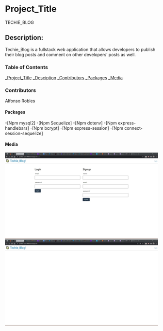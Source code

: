 # Project_Title

TECHIE_BLOG
## Description:
Techie_Blog is a fullstack web application that allows developers to publish their blog posts and comment on other developers’ posts as well.

### Table of Contents

_[Project_Title](#project_title)
_[Desciption](#description)
_[Contributors](#contributors)
_[Packages](#packages)
\_[Media](#media)

### Contributors

Alfonso Robles

#### Packages

-[Npm mysql2] -[Npm Sequelize] -[Npm dotenv] 
-[Npm express-handlebars] -[Npm bcrypt] -[Npm express-session]
-[Npm connect-session-sequelize]

#### Media



![signupPage.js image](./Images/signupPage.jpg)
![techieBlogHomepage.js image](./Images/techieBlogHomepage.jpg)
